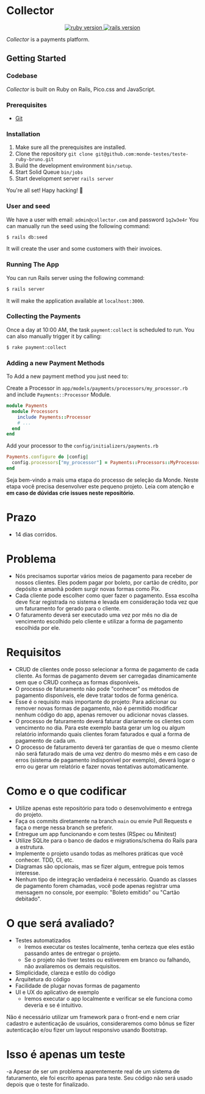 # Collector

<p align="center">
  <a href="https://www.ruby-lang.org/en/">
    <img src="https://img.shields.io/badge/Ruby-v3.3.2-brightgreen.svg" alt="ruby version">
  </a>
  <a href="http://rubyonrails.org/">
    <img src="https://img.shields.io/badge/Rails-v7.2.1.2-brightgreen.svg" alt="rails version">
  </a>
</p>

*Collector* is a payments platform.


## Getting Started

### Codebase

*Collector* is built on Ruby on Rails, Pico.css and JavaScript.

### Prerequisites

- [Git](https://git-scm.com)

### Installation

1. Make sure all the prerequisites are installed.
1. Clone the repository `git clone git@github.com:monde-testes/teste-ruby-bruno.git`
1. Build the development environment `bin/setup`.
1. Start Solid Queue `bin/jobs`
1. Start development server `rails server`

You're all set! Hapy hacking! :tada:

### User and seed

We have a user with email: `admin@collector.com` and password `1q2w3e4r`
You can manually run the seed using the following command:
```bash
$ rails db:seed
```
It will create the user and some customers with their invoices.

### Running The App

You can run Rails server using the following command:

```sh
$ rails server
```

It will make the application available at `localhost:3000`.

### Collecting the Payments

Once a day at 10:00 AM, the task `payment:collect` is scheduled to run.
You can also manually trigger it by calling:
```sh
$ rake payment:collect
```

### Adding a new Payment Methods

To Add a new payment method you just need to:

Create a Processor in `app/models/payments/processors/my_processor.rb` and include `Payments::Processor` Module.
```ruby
module Payments
  module Processors
    include Payments::Processor
    # ...
  end
end
```

Add your processor to the `config/initializers/payments.rb`
```ruby
Payments.configure do |config|
  config.processors["my_processor"] = Payments::Processors::MyProcessor
end
```





Seja bem-vindo a mais uma etapa do processo de seleção da Monde. Neste etapa você precisa desenvolver este pequeno projeto. Leia com atenção e **em caso de dúvidas crie issues neste repositório**.

# Prazo
- 14 dias corridos.

# Problema
- Nós precisamos suportar vários meios de pagamento para receber de nossos clientes. Eles podem pagar por boleto, por cartão de crédito, por depósito e amanhã podem surgir novas formas como Pix.
- Cada cliente pode escolher como quer fazer o pagamento. Essa escolha deve ficar registrada no sistema e levada em consideração toda vez que um faturamento for gerado para o cliente.
- O faturamento deverá ser executado uma vez por mês no dia de vencimento escolhido pelo cliente e utilizar a forma de pagamento escolhida por ele.

# Requisitos
- CRUD de clientes onde posso selecionar a forma de pagamento de cada cliente. As formas de pagamento devem ser carregadas dinamicamente sem que o CRUD conheça as formas disponíveis.
- O processo de faturamento não pode "conhecer" os métodos de pagamento disponíveis, ele deve tratar todos de forma genérica.
- Esse é o requisito mais importante do projeto: Para adicionar ou remover novas formas de pagamento, não é permitido modificar nenhum código do app, apenas remover ou adicionar novas classes.
- O processo de faturamento deverá faturar diariamente os clientes com vencimento no dia. Para este exemplo basta gerar um log ou algum relatório informando quais clientes foram faturados e qual a forma de pagamento de cada um.
- O processo de faturamento deverá ter garantias de que o mesmo cliente não será faturado mais de uma vez dentro do mesmo mês e em caso de erros (sistema de pagamento indisponível por exemplo), deverá logar o erro ou gerar um relatório e fazer novas tentativas automaticamente.

# Como e o que codificar
- Utilize apenas este repositório para todo o desenvolvimento e entrega do projeto.
- Faça os commits diretamente na branch `main` ou envie Pull Requests e faça o merge nessa branch se preferir.
- Entregue um app funcionando e com testes (RSpec ou Minitest)
- Utilize SQLite para o banco de dados e migrations/schema do Rails para a estrutura.
- Implemente o projeto usando todas as melhores práticas que você conhecer. TDD, CI, etc.
- Diagramas são opcionais, mas se fizer algum, entregue pois temos interesse.
- Nenhum tipo de integração verdadeira é necessário. Quando as classes de pagamento forem chamadas, você pode apenas registrar uma mensagem no console, por exemplo: "Boleto emitido" ou "Cartão debitado".

# O que será avaliado?
- Testes automatizados
  - Iremos executar os testes localmente, tenha certeza que eles estão passando antes de entregar o projeto.
  - Se o projeto não tiver testes ou estiverem em branco ou falhando, não avaliaremos os demais requisitos.
- Simplicidade, clareza e estilo do código
- Arquitetura do código
- Facilidade de plugar novas formas de pagamento
- UI e UX do aplicativo de exemplo
  - Iremos executar o app localmente e verificar se ele funciona como deveria e se é intuitivo.

Não é necessário utilizar um framework para o front-end e nem criar cadastro e autenticação de usuários, consideraremos como bônus se fizer autenticação e/ou fizer um layout responsivo usando Bootstrap.

# Isso é apenas um teste
-a Apesar de ser um problema aparentemente real de um sistema de faturamento, ele foi escrito apenas para teste. Seu código não será usado depois que o teste for finalizado.
